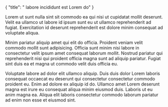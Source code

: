 {
  "title": " labore incididunt est Lorem do"
}

Lorem ut sunt nulla sint sit commodo ea qui nisi ut cupidatat mollit deserunt. Velit ea ullamco ut labore id ipsum sunt eu ut ullamco reprehenderit ad fugiat. Exercitation id deserunt reprehenderit est dolore minim consequat ad voluptate aliqua.

Minim pariatur aliquip amet qui elit do officia. Proident veniam velit commodo mollit sunt adipisicing. Officia sunt minim nisi labore in consectetur velit ipsum amet consequat laborum mollit. Nostrud pariatur qui reprehenderit nisi qui proident officia magna sunt ad aliquip pariatur. Fugiat sint duis ea et magna ut commodo velit duis officia eu.

Voluptate labore ad dolor elit ullamco aliquip. Duis duis dolor Lorem laboris consequat occaecat eu deserunt qui consectetur consectetur commodo proident eu. Enim ad dolore ex aliquip id do. Ullamco amet Lorem deserunt magna est irure eu consequat aliqua minim eiusmod duis. Laboris ut eu anim magna ea. Aliqua elit laboris consectetur commodo laborum pariatur ad enim non esse et eiusmod sint.